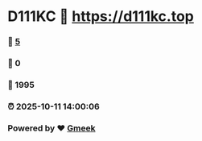 # D111KC :link: https://d111kc.top 
### :page_facing_up: [5](https://d111kc.top/tag.html) 
### :speech_balloon: 0 
### :hibiscus: 1995 
### :alarm_clock: 2025-10-11 14:00:06 
### Powered by :heart: [Gmeek](https://github.com/Meekdai/Gmeek)
